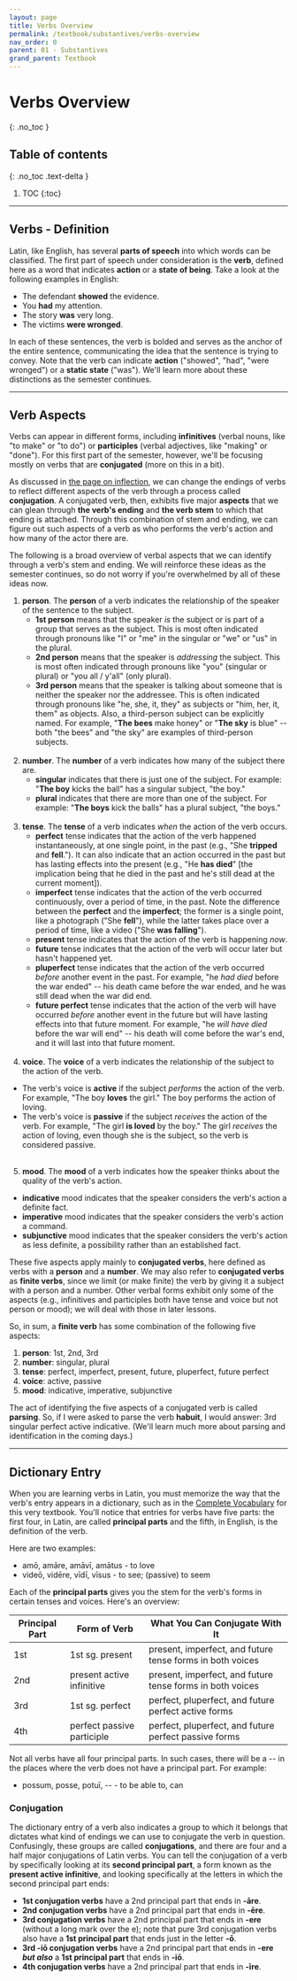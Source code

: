 ```yaml
---
layout: page
title: Verbs Overview
permalink: /textbook/substantives/verbs-overview
nav_order: 0
parent: 01 - Substantives
grand_parent: Textbook
---
```


# Verbs Overview
{: .no_toc }

## Table of contents
{: .no_toc .text-delta }

1. TOC
{:toc}

***

## Verbs - Definition

Latin, like English, has several **parts of speech** into which words can be classified. The first part of speech under consideration is the **verb**, defined here as a word that indicates **action** or a **state of being**. Take a look at the following examples in English:

* The defendant **showed** the evidence.
* You **had** my attention.
* The story **was** very long.
* The victims **were wronged**.

In each of these sentences, the verb is bolded and serves as the anchor of the entire sentence, communicating the idea that the sentence is trying to convey. Note that the verb can indicate **action** ("showed", "had", "were wronged") or a **static state** ("was"). We'll learn more about these distinctions as the semester continues.

***

## Verb Aspects

Verbs can appear in different forms, including **infinitives** (verbal nouns, like "to make" or "to do") or **participles** (verbal adjectives, like "making" or "done"). For this first part of the semester, however, we'll be focusing mostly on verbs that are **conjugated** (more on this in a bit).

As discussed in [the page on inflection](../basics/inflection#conjugation), we can change the endings of verbs to reflect different aspects of the verb through a process called **conjugation**. A conjugated verb, then, exhibits five major **aspects** that we can glean through **the verb's ending** and **the verb stem** to which that ending is attached. Through this combination of stem and ending, we can figure out such aspects of a verb as who performs the verb's action and how many of the actor there are.

The following is a broad overview of verbal aspects that we can identify through a verb's stem and ending. We will reinforce these ideas as the semester continues, so do not worry if you're overwhelmed by all of these ideas now.

1. **person**. The **person** of a verb indicates the relationship of the speaker of the sentence to the subject.
    * **1st person** means that the speaker *is* the subject or is part of a group that serves as the subject. This is most often indicated through pronouns like "I" or "me" in the singular or "we" or "us" in the plural.
    * **2nd person** means that the speaker is *addressing* the subject. This is most often indicated through pronouns like "you" (singular or plural) or "you all / y'all" (only plural).
    * **3rd person** means that the speaker is talking about someone that is neither the speaker nor the addressee. This is often indicated through pronouns like "he, she, it, they" as subjects or "him, her, it, them" as objects. Also, a third-person subject can be explicitly named. For example, "**The bees** make honey" or "**The sky** is blue" -- both "the bees" and "the sky" are examples of third-person subjects.
<br><br>
2. **number**. The **number** of a verb indicates how many of the subject there are.
    * **singular** indicates that there is just one of the subject. For example: "**The boy** kicks the ball" has a singular subject, "the boy."
    * **plural** indicates that there are more than one of the subject. For example: "**The boys** kick the balls" has a plural subject, "the boys."
<br><br>
3. **tense**. The **tense** of a verb indicates *when* the action of the verb occurs.
    * **perfect** tense indicates that the action of the verb happened instantaneously, at one single point, in the past (e.g., "She **tripped** and **fell**."). It can also indicate that an action occurred in the past but has lasting effects into the present (e.g., "He **has died**" [the implication being that he died in the past and he's still dead at the current moment]).
    * **imperfect** tense indicates that the action of the verb occurred continuously, over a period of time, in the past. Note the difference between the **perfect** and the **imperfect**; the former is a single point, like a photograph ("She **fell**"), while the latter takes place over a period of time, like a video ("She **was falling**").
    * **present** tense indicates that the action of the verb is happening *now*.
    * **future** tense indicates that the action of the verb will occur later but hasn't happened yet.
    * **pluperfect** tense indicates that the action of the verb occurred *before* another event in the past. For example, "he *had died* before the war ended" -- his death came before the war ended, and he was still dead when the war did end.
    * **future perfect** tense indicates that the action of the verb will have occurred *before* another event in the future but will have lasting effects into that future moment. For example, "he *will have died* before the war will end" -- his death will come before the war's end, and it will last into that future moment.
<br><br>
4. **voice**. The **voice** of a verb indicates the relationship of the subject to the action of the verb.
  * The verb's voice is **active** if the subject *performs* the action of the verb. For example, "The boy **loves** the girl." The boy performs the action of loving.
  * The verb's voice is **passive** if the subject *receives* the action of the verb. For example, "The girl **is loved** by the boy." The girl *receives* the action of loving, even though she is the subject, so the verb is considered passive.
<br><br>
5. **mood**. The **mood** of a verb indicates how the speaker thinks about the quality of the verb's action.
  * **indicative** mood indicates that the speaker considers the verb's action a definite fact.
  * **imperative** mood indicates that the speaker considers the verb's action a command.
  * **subjunctive** mood indicates that the speaker considers the verb's action as less definite, a possibility rather than an established fact.

These five aspects apply mainly to **conjugated verbs**, here defined as verbs with a **person** and a **number**. We may also refer to **conjugated verbs** as **finite verbs**, since we limit (or make finite) the verb by giving it a subject with a person and a number. Other verbal forms exhibit only some of the aspects (e.g., infinitives and participles both have tense and voice but not person or mood); we will deal with those in later lessons.

So, in sum, a **finite verb** has some combination of the following five aspects:

1. **person**: 1st, 2nd, 3rd
2. **number**: singular, plural
3. **tense**: perfect, imperfect, present, future, pluperfect, future perfect
4. **voice**: active, passive
5. **mood**: indicative, imperative, subjunctive

The act of identifying the five aspects of a conjugated verb is called **parsing**. So, if I were asked to parse the verb **habuit**, I would answer: 3rd singular perfect active indicative. (We'll learn much more about parsing and identification in the coming days.)

***

## Dictionary Entry

When you are learning verbs in Latin, you must memorize the way that the verb's entry appears in a dictionary, such as in the [Complete Vocabulary](../../vocabulary/complete) for this very textbook. You'll notice that entries for verbs have five parts: the first four, in Latin, are called **principal parts** and the fifth, in English, is the definition of the verb.

Here are two examples:

* amō, amāre, amāvī, amātus - to love 
* videō, vidēre, vīdī, vīsus - to see; (passive) to seem

Each of the **principal parts** gives you the stem for the verb's forms in certain tenses and voices. Here's an overview:

| Principal Part | Form of Verb | What You Can Conjugate With It |
| -------- | -------- | -------- |
| 1st | 1st sg. present | present, imperfect, and future tense forms in both voices |
| 2nd | present active infinitive | present, imperfect, and future tense forms in both voices |
| 3rd | 1st sg. perfect | perfect, pluperfect, and future perfect active forms |
| 4th | perfect passive participle | perfect, pluperfect, and future perfect passive forms |

Not all verbs have all four principal parts. In such cases, there will be a -- in the places where the verb does not have a principal part. For example:

* possum, posse, potuī, -- - to be able to, can

### Conjugation

The dictionary entry of a verb also indicates a group to which it belongs that dictates what kind of endings we can use to conjugate the verb in question. Confusingly, these groups are called **conjugations**, and there are four and a half major conjugations of Latin verbs. You can tell the conjugation of a verb by specifically looking at its **second principal part**, a form known as the **present active infinitive**, and looking specifically at the letters in which the second principal part ends:

* **1st conjugation verbs** have a 2nd principal part that ends in **-āre**.
* **2nd conjugation verbs** have a 2nd principal part that ends in **-ēre**.
* **3rd conjugation verbs** have a 2nd principal part that ends in **-ere** (without a long mark over the e); note that pure 3rd conjugation verbs also have a **1st principal part** that ends just in the letter **-ō**.
* **3rd -iō conjugation verbs** have a 2nd principal part that ends in **-ere** ***but also*** a **1st principal part** that ends in **-iō**.
* **4th conjugation verbs** have a 2nd principal part that ends in **-īre**.